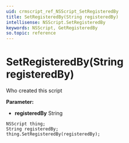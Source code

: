 ```yaml
---
uid: crmscript_ref_NSScript_SetRegisteredBy
title: SetRegisteredBy(String registeredBy)
intellisense: NSScript.SetRegisteredBy
keywords: NSScript, GetRegisteredBy
so.topic: reference
---
```


# SetRegisteredBy(String registeredBy)

Who created this script

**Parameter:** 
* **registeredBy** String

```crmscript
NSScript thing;
String registeredBy;
thing.SetRegisteredBy(registeredBy);
```

